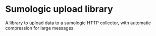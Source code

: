 # Sumologic upload library

A library to upload data to a sumologic HTTP collector, with automatic compression for large messages.